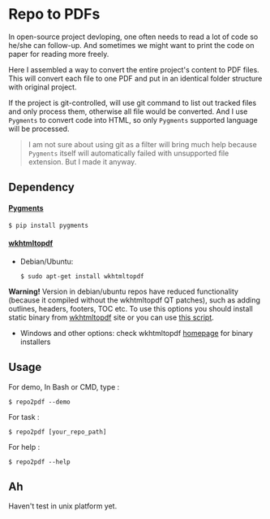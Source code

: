 Repo to PDFs
===

In open-source project devloping, one often needs to read a lot of code so he/she can follow-up.
And sometimes we might want to print the code on paper for reading more freely.

Here I assembled a way to convert the entire project's content to PDF files.
This will convert each file to one PDF and put in an identical folder structure with original project.

If the project is git-controlled, will use git command to list out tracked files and only process them, otherwise all file would be converted.
And I use `Pygments` to convert code into HTML, so only `Pygments` supported language will be processed.
> I am not sure about using git as a filter will bring much help because `Pygments` itself will automatically failed with unsupported file extension. But I made it anyway.


## Dependency

#### [Pygments](http://pygments.org/)
```    
$ pip install pygments
```

#### [wkhtmltopdf](https://wkhtmltopdf.org/)

* Debian/Ubuntu:
    ```
    $ sudo apt-get install wkhtmltopdf
    ```
**Warning!** Version in debian/ubuntu repos have reduced functionality (because it compiled without the wkhtmltopdf QT patches), such as adding outlines, headers, footers, TOC etc. To use this options you should install static binary from [wkhtmltopdf](http://wkhtmltopdf.org/) site or you can use [this script](https://github.com/JazzCore/python-pdfkit/blob/master/travis/before-script.sh).

* Windows and other options: check wkhtmltopdf [homepage](http://wkhtmltopdf.org/) for binary installers


## Usage

For demo, In Bash or CMD, type :

```
$ repo2pdf --demo
```

For task :

```
$ repo2pdf [your_repo_path]
```

For help :

```
$ repo2pdf --help
```


## Ah

Haven't test in unix platform yet.
